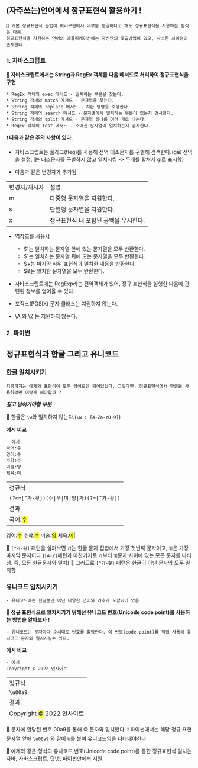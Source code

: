 ## **(자주쓰는)언어에서 정규표현식 활용하기 !**


    🐜 기본 정규표현식 문법이 여러구현에서 대부분 동일하다고 해도 정규표현식을 사용하는 방식은 다름
    정규표현식을 지원하는 언어와 애플리케이션에는 자신만의 호출방법이 있고, 사소한 차이점이 존재한다.



### **1. 자바스크립트**

**📌 자바스크립트에서는 String과 RegEx 객체를 다음 메서드로 처리하여 정규표현식을 구현**

    * RegEx 객체의 exec 메서드 - 일치하는 부분을 찾는다.
    * String 객체의 match 메서드 - 문자열을 찾는다.
    * String 객체의 replace 에서드 - 치환 명령을 수행한다.
    * String 객체의 search 메서드 - 문자열에서 일치하는 부분이 있는지 검사한다.
    * String 객체의 split 메서드 - 문자열 하나를 여러 개로 나눈다.
    * RegEx 객체의 test 메서드 - 주어진 문자열이 일치하는지 검사한다.



**❗️ 다음과 같은 주의 사항이 있다.**

* 자바스크립트는 플래그(fleg)를 사용해 전역 대소문자를 구별해 검색한다.(g로 전역을 설정, i는 대소문자를 구별하지 않고 일치시킴 -> 두개를 합쳐서 gi로 표시함)

* 다음과 같은 변경자가 추가됨

|||
|--|--|
|변경자/지시자|설명|
|m|다중행 문자열을 지원한다.|
|s|단일행 문자열을 지원한다.|
|x|정규표현식 내 포함된 공백을 무시한다.|
        
* 역참조를 사용시
    - $'는 일치하는 문자열 앞에 있는 문자열을 모두 반환한다.
    - $`는 일치하는 문자열 뒤에 오는 문자열을 모두 반환한다.
    - $+는 마지막 하위 표현식과 일치한 내용을 반환한다.
    - $&는 일치한 문자열을 모두 반환한다.

* 자바스크립트에는 RegExp라는 전역객체가 있어, 정규 표현식을 실행한 다음에 관련된 정보를 얻어올 수 있다.

* 포직스(POSIX) 문자 클래스는 지원하지 않는다.

* \A 와 \Z 는 지원하지 않는다.



### **2. 파이썬**


## **정규표현식과 한글 그리고 유니코드**

### **한글 일치시키기**

    지금까지는 예제와 표현식이 모두 영어로만 되어있었다. 그렇다면, 정규표현식에서 한글을 사용하려면 어떻게 해야할까 ?

***짚고 넘어가야할 부분***

📌 한글은 `\w`와 일치하지 않는다.(`\w : [A-Za-z0-9]`)


**에시 비교**

    - 예시
    국어:수
    영어:수
    수학:수
    미술:양
    체육:미


||
|--|
|정규식|
|`(?<=[^가-힇])(수\|우\|미\|양\|가)(?=[^가-힇])`|
|결과|
|국어:<mark>수</mark>
 영어:<mark>수</mark>
 수학:<mark>수</mark>
 미술:<mark>양</mark>
 체육:<mark>미</mark>|
        

📌 `[^가-힇]` 패턴을 살펴보면 `가`는 한글 문자 집합에서 가장 첫번째 문자이고, `힣`은 가장 마지막 문자이다.(`[A-Z]`패턴과 마찬가지로 `가`부터 `힣`문자 사이에 있는 모든 문자를 나타냄. 즉, 모든 한글문자와 일치)
📌 그러므로 `[^가-힇]` 패턴은 한글이 아닌 문자와 모두 일치함



### **유니코드 일치시키기**

    - 유니코드에는 한글뿐만 아닌 다양한 언어와 기호가 포함되어 있음


**🐜 정규 표현식으로 일치시키기 위해선 유니코드 번호(Unicode code point)를 사용하는 방법을 알아보자 !**

    - 유니코드는 문자마다 순서대로 번호를 할당한다. 이 번호(code point)를 직접 사용해 유니코드 문자와 일치시킬수 있다.



**에시 비교**

    - 예시
    Copyright © 2022 인사이트


||
|--|
|정규식|
|`\u00a9`|
|결과|
|Copyright <mark>©</mark> 2022 인사이트|


📌 문자에 할당된 번호 00a9를 통해 © 문자와 일치했다.
❗️ 파이썬에서는 해당 정규 표현 문자열 앞에 `\u00a9` 와 같이 u를 붙여 유니코드임을 나타내야한다

🔑 예제와 같은 형식의 유니코드 번호(Unicode code point)를 통한 정규표현식 일치는 자바, 자바스크립트, 닷넷, 파이썬만에서 지원.